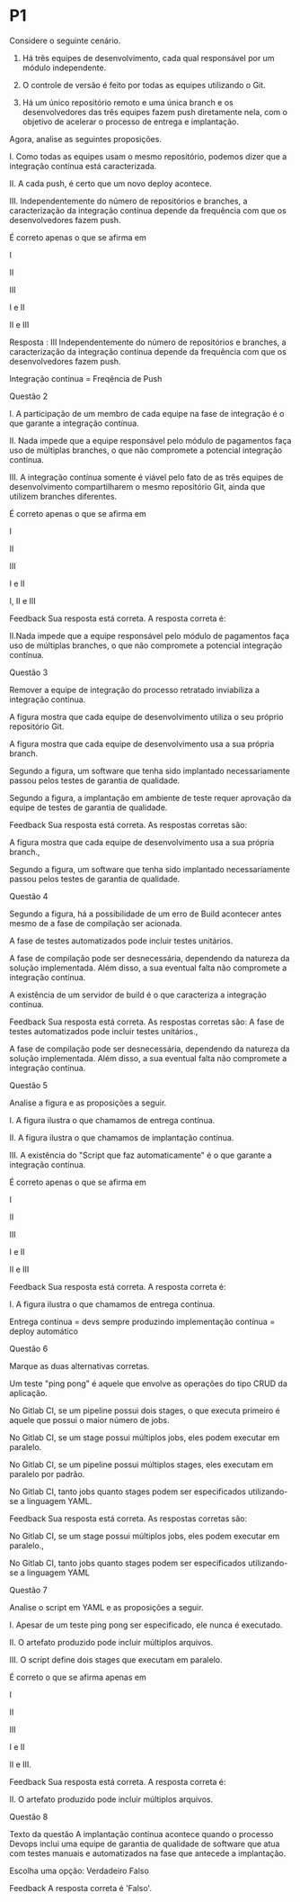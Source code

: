 # P1
Considere o seguinte cenário.

1. Há três equipes de desenvolvimento, cada qual responsável por um módulo independente.

2. O controle de versão é feito por todas as equipes utilizando o Git.

3. Há um único repositório remoto e uma única branch e os desenvolvedores das três equipes fazem push diretamente nela, com o objetivo de acelerar o processo de entrega e implantação.



Agora, analise as seguintes proposições.



I. Como todas as equipes usam o mesmo repositório, podemos dizer que a integração contínua está caracterizada.

II. A cada push, é certo que um novo deploy acontece.

III. Independentemente do número de repositórios e branches, a caracterização da integração contínua depende da frequência com que os desenvolvedores fazem push.



É correto apenas o que se afirma em 






I


II


III


I e II


II e III

Resposta : III Independentemente do número de repositórios e branches, a caracterização da integração contínua depende da frequência com que os desenvolvedores fazem push.

Integração contínua = Freqência de Push





Questão 2




I. A participação de um membro de cada equipe na fase de integração é o que garante a integração contínua.

II. Nada impede que a equipe responsável pelo módulo de pagamentos faça uso de múltiplas branches, o que não compromete a potencial integração contínua.

III. A integração contínua somente é viável pelo fato de as três equipes de desenvolvimento compartilharem o mesmo repositório Git, ainda que utilizem branches diferentes.






É correto apenas o que se afirma em


I


II


III


I e II


I, II e III

Feedback
Sua resposta está correta.
A resposta correta é:

II.Nada impede que a equipe responsável pelo módulo de pagamentos faça uso de múltiplas branches, o que não compromete a potencial integração contínua.





Questão 3





Remover a equipe de integração do processo retratado inviabiliza a integração contínua.


A figura mostra que cada equipe de desenvolvimento utiliza o seu próprio repositório Git.


A figura mostra que cada equipe de desenvolvimento usa a sua própria branch.


Segundo a figura, um software que tenha sido implantado necessariamente passou pelos testes de garantia de qualidade.


Segundo a figura, a implantação em ambiente de teste requer aprovação da equipe de testes de garantia de qualidade.

Feedback
Sua resposta está correta.
As respostas corretas são:


A figura mostra que cada equipe de desenvolvimento usa a sua própria branch.,

Segundo a figura, um software que tenha sido implantado necessariamente passou pelos testes de garantia de qualidade.





Questão 4





Segundo a figura, há a possibilidade de um erro de Build acontecer antes mesmo de a fase de compilação ser acionada.


A fase de testes automatizados pode incluir testes unitários.


A fase de compilação pode ser desnecessária, dependendo da natureza da solução implementada. Além disso, a sua eventual falta não compromete a integração contínua.


A existência de um servidor de build é o que caracteriza a integração contínua.

Feedback
Sua resposta está correta.
As respostas corretas são:
A fase de testes automatizados pode incluir testes unitários.,

A fase de compilação pode ser desnecessária, dependendo da natureza da solução implementada. Além disso, a sua eventual falta não compromete a integração contínua.





Questão 5

Analise a figura e as proposições a seguir.





I. A figura ilustra o que chamamos de entrega contínua.

II. A figura ilustra o que chamamos de implantação contínua.

III. A existência do "Script que faz automaticamente" é o que garante a integração contínua.



É correto apenas o que se afirma em


I


II


III


I e II


II e III

Feedback
Sua resposta está correta.
A resposta correta é:

I. A figura ilustra o que chamamos de entrega contínua.



Entrega contínua = devs sempre produzindo
implementação contínua = deploy automático

Questão 6

Marque as duas alternativas corretas.


Um teste "ping pong" é aquele que envolve as operações do tipo CRUD da aplicação.


No Gitlab CI, se um pipeline possui dois stages, o que executa primeiro é aquele que possui o maior número de jobs.


No Gitlab CI, se um stage possui múltiplos jobs, eles podem executar em paralelo.


No Gitlab CI, se um pipeline possui múltiplos stages, eles executam em paralelo por padrão.


No Gitlab CI, tanto jobs quanto stages podem ser especificados utilizando-se a linguagem YAML.

Feedback
Sua resposta está correta.
As respostas corretas são:


No Gitlab CI, se um stage possui múltiplos jobs, eles podem executar em paralelo.,

No Gitlab CI, tanto jobs quanto stages podem ser especificados utilizando-se a linguagem YAML





Questão 7

Analise o script em YAML e as proposições a seguir.





I. Apesar de um teste ping pong ser especificado, ele nunca é executado.

II. O artefato produzido pode incluir múltiplos arquivos.

III. O script define dois stages que executam em paralelo.



É correto o que se afirma apenas em


I


II


III


I e II


II e III.

Feedback
Sua resposta está correta.
A resposta correta é:

II. O artefato produzido pode incluir múltiplos arquivos.






Questão 8

Texto da questão
A implantação contínua acontece quando o processo Devops inclui uma equipe de garantia de qualidade de software que atua com testes manuais e automatizados na fase que antecede a implantação.

Escolha uma opção:
Verdadeiro
Falso 

Feedback
A resposta correta é 'Falso'.
